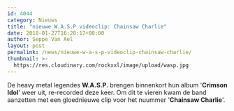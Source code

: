 ```yaml
---
id: 4044
category: Nieuws
title: "nieuwe W.A.S.P videoclip: Chainsaw Charlie"
date: 2018-01-27T16:28:17+00:00
author: Seppe Van Ael
layout: post
permalink: /news/nieuwe-w-a-s-p-videoclip-chainsaw-charlie/
thumbnail: >-
  https://res.cloudinary.com/rockxxl/image/upload/wasp.jpg
---
```

De heavy metal legendes **W.A.S.P.** brengen binnenkort hun album '**Crimson Idol**' weer uit, re-recorded deze keer. Om dit te vieren kwam de band aanzetten met een gloednieuwe clip voor het nuummer '**Chainsaw Charlie**'.
